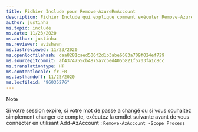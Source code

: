 ```yaml
---
title: Fichier Include pour Remove-AzureRmAccount
description: Fichier Include qui explique comment exécuter Remove-AzureRmAccount.
author: justinha
ms.topic: include
ms.date: 11/23/2020
ms.author: justinha
ms.reviewer: avishwan
ms.lastreviewed: 11/23/2020
ms.openlocfilehash: daa8281caed506f2d1b3abe6683a709f024ef729
ms.sourcegitcommit: af4374755cb4875a7cbed405b821f5703fa1c8cc
ms.translationtype: HT
ms.contentlocale: fr-FR
ms.lasthandoff: 11/25/2020
ms.locfileid: "96035276"
---
```

>[!Note]
>Si votre session expire, si votre mot de passe a changé ou si vous souhaitez simplement changer de compte, exécutez la cmdlet suivante avant de vous connecter en utilisant Add-AzAccount : `Remove-AzAccount -Scope Process`
